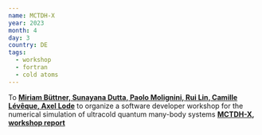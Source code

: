 ```yaml
---
name: MCTDH-X
year: 2023
month: 4
day: 3
country: DE
tags:
  - workshop
  - fortran
  - cold atoms
---
```

To **[Miriam Büttner, Sunayana Dutta, Paolo Molignini, Rui Lin, Camille Lévêque, Axel Lode](http://ultracold.org/menu/)** to organize a software developer workshop for the numerical simulation of ultracold quantum many-body systems **[MCTDH-X](https://gitlab.com/the-mctdh-x-repository/mctdh-x-releases), <a href="../../assets/MCTDH-X-Report.pdf" target="_blank">workshop report</a>**
